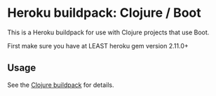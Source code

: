 # Heroku buildpack: Clojure / Boot

This is a Heroku buildpack for use with Clojure projects that use Boot.

First make sure you have at LEAST heroku gem version 2.11.0+


## Usage

See the [Clojure buildpack](https://github.com/heroku/heroku-buildpack-clojure) for details.

